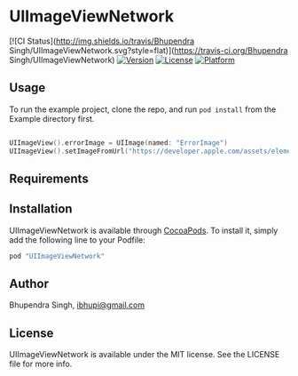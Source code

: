 # UIImageViewNetwork

[![CI Status](http://img.shields.io/travis/Bhupendra Singh/UIImageViewNetwork.svg?style=flat)](https://travis-ci.org/Bhupendra Singh/UIImageViewNetwork)
[![Version](https://img.shields.io/cocoapods/v/UIImageViewNetwork.svg?style=flat)](http://cocoapods.org/pods/UIImageViewNetwork)
[![License](https://img.shields.io/cocoapods/l/UIImageViewNetwork.svg?style=flat)](http://cocoapods.org/pods/UIImageViewNetwork)
[![Platform](https://img.shields.io/cocoapods/p/UIImageViewNetwork.svg?style=flat)](http://cocoapods.org/pods/UIImageViewNetwork)

## Usage

To run the example project, clone the repo, and run `pod install` from the Example directory first.

```Swift

UIImageView().errorImage = UIImage(named: "ErrorImage")
UIImageView().setImageFromUrl("https://developer.apple.com/assets/elements/icons/128x128/swift_2x.png");

```


## Requirements

## Installation

UIImageViewNetwork is available through [CocoaPods](http://cocoapods.org). To install
it, simply add the following line to your Podfile:

```ruby
pod "UIImageViewNetwork"
```

## Author

Bhupendra Singh, ibhupi@gmail.com

## License

UIImageViewNetwork is available under the MIT license. See the LICENSE file for more info.
